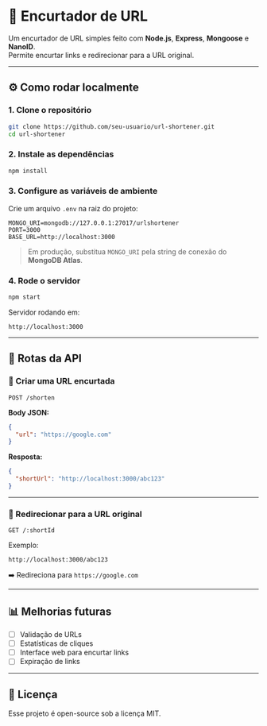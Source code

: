 # 🔗 Encurtador de URL

Um encurtador de URL simples feito com **Node.js**, **Express**, **Mongoose** e **NanoID**.  
Permite encurtar links e redirecionar para a URL original.

---

## ⚙️ Como rodar localmente

### 1. Clone o repositório
```bash
git clone https://github.com/seu-usuario/url-shortener.git
cd url-shortener
```

### 2. Instale as dependências
```bash
npm install
```

### 3. Configure as variáveis de ambiente
Crie um arquivo `.env` na raiz do projeto:

```env
MONGO_URI=mongodb://127.0.0.1:27017/urlshortener
PORT=3000
BASE_URL=http://localhost:3000
```

> Em produção, substitua `MONGO_URI` pela string de conexão do **MongoDB Atlas**.

### 4. Rode o servidor
```bash
npm start
```

Servidor rodando em:
```
http://localhost:3000
```

---

## 📌 Rotas da API

### 🔹 Criar uma URL encurtada
`POST /shorten`

**Body JSON:**
```json
{
  "url": "https://google.com"
}
```

**Resposta:**
```json
{
  "shortUrl": "http://localhost:3000/abc123"
}
```

---

### 🔹 Redirecionar para a URL original
`GET /:shortId`

Exemplo:
```
http://localhost:3000/abc123
```
➡️ Redireciona para `https://google.com`

---

## 📊 Melhorias futuras
- [ ] Validação de URLs  
- [ ] Estatísticas de cliques  
- [ ] Interface web para encurtar links  
- [ ] Expiração de links  

---

## 📝 Licença
Esse projeto é open-source sob a licença MIT.
